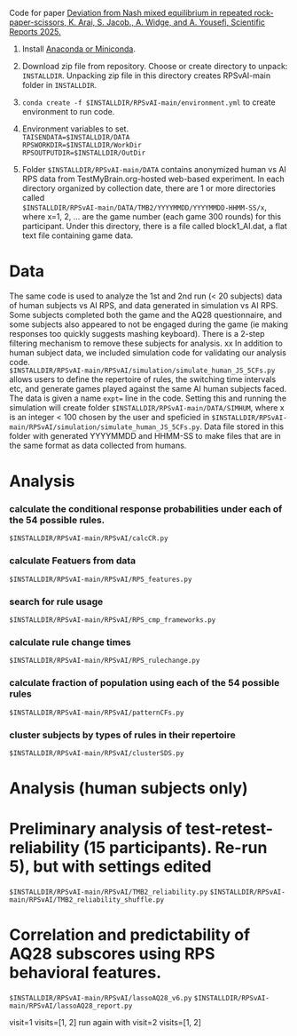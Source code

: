 
Code for paper [Deviation from Nash mixed equilibrium in repeated rock-paper-scissors, K. Arai, S. Jacob., A. Widge, and A. Yousefi, Scientific Reports 2025.](https://www.nature.com/articles/s41598-025-95444-6)

1)  Install [Anaconda or Miniconda](https://www.anaconda.com/docs/getting-started/miniconda/main).

2)  Download zip file from repository.
   Choose or create directory to unpack: `INSTALLDIR`.  Unpacking zip file in this directory creates RPSvAI-main folder in `INSTALLDIR`.

3)  `conda create -f $INSTALLDIR/RPSvAI-main/environment.yml` to create environment to run code.

4)  Environment variables to set.\
`TAISENDATA=$INSTALLDIR/DATA`\
`RPSWORKDIR=$INSTALLDIR/WorkDir`\
`RPSOUTPUTDIR=$INSTALLDIR/OutDir`

5)  Folder `$INSTALLDIR/RPSvAI-main/DATA` contains anonymized human vs AI RPS data from TestMyBrain.org-hosted web-based experiment.  In each directory organized by collection date, there are 1 or more directories called \
    `$INSTALLDIR/RPSvAI-main/DATA/TMB2/YYYYMMDD/YYYYMMDD-HHMM-SS/x`, \
    where x=1, 2, ... are the game number (each game 300 rounds) for this participant.  Under this directory, there is a file called block1_AI.dat, a flat text file containing game data.

#  Data
The same code is used to analyze the 1st and 2nd run (< 20 subjects) data of human subjects vs AI RPS, and data generated in simulation vs AI RPS.  Some subjects completed both the game and the AQ28 questionnaire, and some subjects also appeared to not be engaged during the game (ie making responses too quickly suggests mashing keyboard).  There is a 2-step filtering mechanism to remove these subjects for analysis.
xx
In addition to human subject data, we included simulation code for validating our analysis code.  
`$INSTALLDIR/RPSvAI-main/RPSvAI/simulation/simulate_human_JS_5CFs.py` allows users to define the repertoire of rules, the switching time intervals etc, and generate games played against the same AI human subjects faced.  The data is given a name `expt=` line in the code.  Setting this and running the simulation will create folder `$INSTALLDIR/RPSvAI-main/DATA/SIMHUM`, where x is an integer < 100 chosen by the user and speficied in `$INSTALLDIR/RPSvAI-main/RPSvAI/simulation/simulate_human_JS_5CFs.py`.  Data file stored in this folder with generated YYYYMMDD and HHMM-SS to make files that are in the same format as data collected from humans.

#  Analysis
### calculate the conditional response probabilities under each of the 54 possible rules.
`$INSTALLDIR/RPSvAI-main/RPSvAI/calcCR.py`
### calculate Featuers from data   
`$INSTALLDIR/RPSvAI-main/RPSvAI/RPS_features.py`
### search for rule usage
`$INSTALLDIR/RPSvAI-main/RPSvAI/RPS_cmp_frameworks.py`
### calculate rule change times
`$INSTALLDIR/RPSvAI-main/RPSvAI/RPS_rulechange.py`
### calculate fraction of population using each of the 54 possible rules
`$INSTALLDIR/RPSvAI-main/RPSvAI/patternCFs.py`
### cluster subjects by types of rules in their repertoire
`$INSTALLDIR/RPSvAI-main/RPSvAI/clusterSDS.py`

#  Analysis (human subjects only)
#  Preliminary analysis of test-retest-reliability  (15 participants).   Re-run 5), but with settings edited
`$INSTALLDIR/RPSvAI-main/RPSvAI/TMB2_reliability.py`
`$INSTALLDIR/RPSvAI-main/RPSvAI/TMB2_reliability_shuffle.py`

#  Correlation and predictability of AQ28 subscores using RPS behavioral features.
`$INSTALLDIR/RPSvAI-main/RPSvAI/lassoAQ28_v6.py`
`$INSTALLDIR/RPSvAI-main/RPSvAI/lassoAQ28_report.py`

visit=1
visits=[1, 2]
run again with
visit=2
visits=[1, 2]
